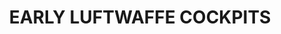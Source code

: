---
title: "EARLY LUFTWAFFE COCKPITS"
price: "TBA"
desc: "Opis nije dostupan"
img_path: "/assets/img/A.MIG-7430.jpg"
brand: AMMO
available: true
cat: "weathering"
subcat: "AIRPLANE WEATHERING SETS"
subsubcat: "SS"
---